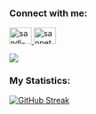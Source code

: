 ### Connect with me:

<p>
  <a href="https://www.linkedin.com/in/sandi-yusuf-24941a21a/" target="blank">
    <img src="https://raw.githubusercontent.com/rahuldkjain/github-profile-readme-generator/master/src/images/icons/Social/linked-in-alt.svg" alt="sandi-yusuf-24941a21a" height="30" width="40" />
  </a>
  <a href="https://instagram.com/sanpetod" target="blank">
    <img src="https://raw.githubusercontent.com/rahuldkjain/github-profile-readme-generator/master/src/images/icons/Social/instagram.svg" alt="sanpetod" height="30" width="40" />
    </a>
</p>

![](https://visitor-badge.glitch.me/badge?page_id=snder12.snder12)

### My Statistics:

<!-- ![](https://github-readme-stats-eight-theta.vercel.app/api?username=snder12&show_icons=true&theme=algolia&include_all_commits=true&count_private=true) -->

<!-- ![](https://github-readme-stats.vercel.app/api/top-langs?username=snder12&show_icons=true&locale=en&layout=compact) -->

[![GitHub Streak](https://streak-stats.demolab.com/?user=snder12)](https://git.io/streak-stats)
